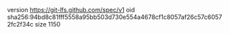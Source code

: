 version https://git-lfs.github.com/spec/v1
oid sha256:94bd8c81fff5558a95bb503d730e554a4678cf1c8057af26c57c60572fc2f34c
size 1150
